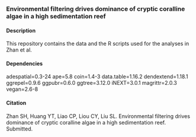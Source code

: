 ### Environmental filtering drives dominance of cryptic coralline algae in a high sedimentation reef

#### Description
This repository contains the data and the R scripts used for the analyses in Zhan et al.

#### Dependencies
adespatial=0.3-24
ape=5.8
coin=1.4-3
data.table=1.16.2
dendextend=1.18.1
ggrepel=0.9.6
ggpubr=0.6.0
ggtree=3.12.0
iNEXT=3.0.1
magrittr=2.0.3
vegan=2.6-8

#### Citation
Zhan SH, Huang YT, Liao CP, Liou CY, Liu SL. Environmental filtering drives dominance of cryptic coralline algae in a high sedimentation reef. Submitted.

